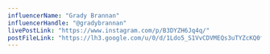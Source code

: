 ```yaml
---
influencerName: "Grady Brannan"
influencerHandle: "@gradybrannan"
livePostLink: "https://www.instagram.com/p/B3DYZH6Jq4q/"
postFileLink: "https://lh3.google.com/u/0/d/1Ldo5_S1VvCDVMEQs3uTYZcKQ0fmUAY7w"
---
```

